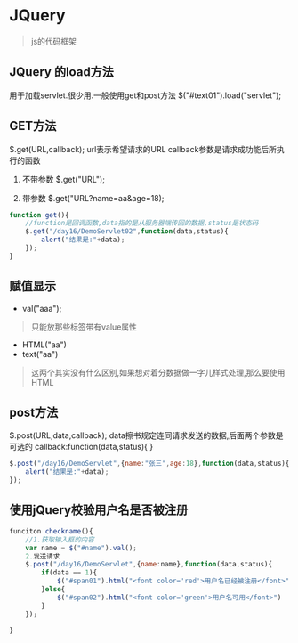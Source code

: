 # JQuery
>js的代码框架

## JQuery 的load方法
用于加载servlet.很少用.一般使用get和post方法
$("#text01").load("servlet");

## GET方法
$.get(URL,callback);
url表示希望请求的URL
callback参数是请求成功能后所执行的函数
1. 不带参数
   $.get("URL");

2. 带参数
   $.get("URL?name=aa&age=18);

```js
function get(){
    //function是回调函数,data指的是从服务器端传回的数据,status是状态码
    $.get("/day16/DemoServlet02",function(data,status){
        alert("结果是:"+data);
    });
}
```

## 赋值显示
* val("aaa");
>只能放那些标签带有value属性
* HTML("aa")
* text("aa")
>这两个其实没有什么区别,如果想对着分数据做一字儿样式处理,那么要使用HTML

## post方法
$.post(URL,data,callback);
data擦书规定连同请求发送的数据,后面两个参数是可选的
callback:function(data,status){ }
```js
$.post("/day16/DemoServlet",{name:"张三",age:18},function(data,status){
    alert("结果是:"+data);
});
```

## 使用jQuery校验用户名是否被注册
```js
funciton checkname(){
    //1.获取输入框的内容
    var name = $("#name").val();
    2.发送请求
    $.post("/day16/DemoServlet",{name:name},function(data,status){
        if(data == 1){
            $("#span01").html("<font color='red'>用户名已经被注册</font>")
        }else{
            $("#span02").html("<font color='green'>用户名可用</font>")
        }
    });

}
```